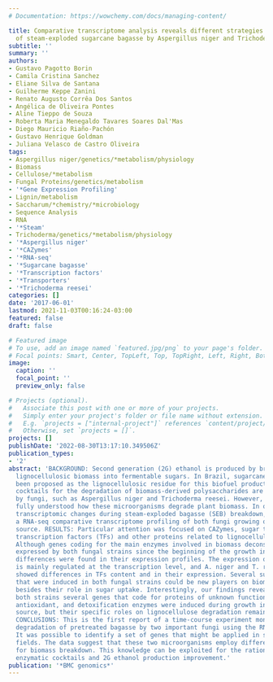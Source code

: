 ```yaml
---
# Documentation: https://wowchemy.com/docs/managing-content/

title: Comparative transcriptome analysis reveals different strategies for degradation
  of steam-exploded sugarcane bagasse by Aspergillus niger and Trichoderma reesei.
subtitle: ''
summary: ''
authors:
- Gustavo Pagotto Borin
- Camila Cristina Sanchez
- Eliane Silva de Santana
- Guilherme Keppe Zanini
- Renato Augusto Corrêa Dos Santos
- Angélica de Oliveira Pontes
- Aline Tieppo de Souza
- Roberta Maria Menegaldo Tavares Soares Dal'Mas
- Diego Mauricio Riaño-Pachón
- Gustavo Henrique Goldman
- Juliana Velasco de Castro Oliveira
tags:
- Aspergillus niger/genetics/*metabolism/physiology
- Biomass
- Cellulose/*metabolism
- Fungal Proteins/genetics/metabolism
- '*Gene Expression Profiling'
- Lignin/metabolism
- Saccharum/*chemistry/*microbiology
- Sequence Analysis
- RNA
- '*Steam'
- Trichoderma/genetics/*metabolism/physiology
- '*Aspergillus niger'
- '*CAZymes'
- '*RNA-seq'
- '*Sugarcane bagasse'
- '*Transcription factors'
- '*Transporters'
- '*Trichoderma reesei'
categories: []
date: '2017-06-01'
lastmod: 2021-11-03T00:16:24-03:00
featured: false
draft: false

# Featured image
# To use, add an image named `featured.jpg/png` to your page's folder.
# Focal points: Smart, Center, TopLeft, Top, TopRight, Left, Right, BottomLeft, Bottom, BottomRight.
image:
  caption: ''
  focal_point: ''
  preview_only: false

# Projects (optional).
#   Associate this post with one or more of your projects.
#   Simply enter your project's folder or file name without extension.
#   E.g. `projects = ["internal-project"]` references `content/project/deep-learning/index.md`.
#   Otherwise, set `projects = []`.
projects: []
publishDate: '2022-08-30T13:17:10.349506Z'
publication_types:
- '2'
abstract: 'BACKGROUND: Second generation (2G) ethanol is produced by breaking down
  lignocellulosic biomass into fermentable sugars. In Brazil, sugarcane bagasse has
  been proposed as the lignocellulosic residue for this biofuel production. The enzymatic
  cocktails for the degradation of biomass-derived polysaccharides are mostly produced
  by fungi, such as Aspergillus niger and Trichoderma reesei. However, it is not yet
  fully understood how these microorganisms degrade plant biomass. In order to identify
  transcriptomic changes during steam-exploded bagasse (SEB) breakdown, we conducted
  a RNA-seq comparative transcriptome profiling of both fungi growing on SEB as carbon
  source. RESULTS: Particular attention was focused on CAZymes, sugar transporters,
  transcription factors (TFs) and other proteins related to lignocellulose degradation.
  Although genes coding for the main enzymes involved in biomass deconstruction were
  expressed by both fungal strains since the beginning of the growth in SEB, significant
  differences were found in their expression profiles. The expression of these enzymes
  is mainly regulated at the transcription level, and A. niger and T. reesei also
  showed differences in TFs content and in their expression. Several sugar transporters
  that were induced in both fungal strains could be new players on biomass degradation
  besides their role in sugar uptake. Interestingly, our findings revealed that in
  both strains several genes that code for proteins of unknown function and pro-oxidant,
  antioxidant, and detoxification enzymes were induced during growth in SEB as carbon
  source, but their specific roles on lignocellulose degradation remain to be elucidated.
  CONCLUSIONS: This is the first report of a time-course experiment monitoring the
  degradation of pretreated bagasse by two important fungi using the RNA-seq technology.
  It was possible to identify a set of genes that might be applied in several biotechnology
  fields. The data suggest that these two microorganisms employ different strategies
  for biomass breakdown. This knowledge can be exploited for the rational design of
  enzymatic cocktails and 2G ethanol production improvement.'
publication: '*BMC genomics*'
---
```


